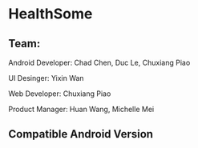 # HealthSome



## Team:
Android Developer: 
Chad Chen, Duc Le, Chuxiang Piao

UI Desinger:
Yixin Wan

Web Developer:
Chuxiang Piao

Product Manager:
Huan Wang, Michelle Mei



## Compatible Android Version

## 
